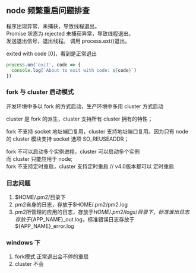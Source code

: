 ## node 频繁重启问题排查

程序出现异常，未捕获，导致线程退出。  
Promise 状态为 rejected 未捕获异常，导致线程退出。  
发送退出信号，退出线程。 调用 process.ext()退出。

exited with code [0]，看到是正常退出

```js
process.on('exit', code => {
  console.log(`About to exit with code: ${code}`)
})
```

### fork 与 cluster 启动模式

开发环境中多以 fork 的方式启动，生产环境中多用 cluster 方式启动

cluster 是 fork 的派生，cluster 支持所有 cluster 拥有的特性；

fork 不支持 socket 地址端口复用，cluster 支持地址端口复用。因为只有 node 的 cluster 模块支持 socket 选项 SO_REUSEADDR；

fork 不可以启动多个实例进程，cluster 可以启动多个实例  
而 cluster 只能应用于 node;  
fork 不支持定时重启，cluster 支持定时重启 // v4.0版本都可以 定时重启

### 日志问题
1. $HOME/.pm2/目录下  
2. pm2自身的日志，存放于$HOME/.pm2/pm2.log
3. pm2所管理的应用的日志，存放于$HOME/.pm2/logs/目录下，标准谁出日志存放于${APP_NAME}_out.log，标准错误日志存放于${APP_NAME}_error.log  

### windows 下
1. fork模式 正常退出会不停的重启
2. cluster 不会